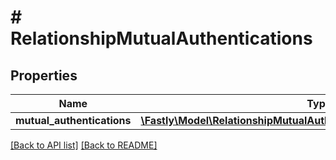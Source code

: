 # # RelationshipMutualAuthentications

## Properties

Name | Type | Description | Notes
------------ | ------------- | ------------- | -------------
**mutual_authentications** | [**\Fastly\Model\RelationshipMutualAuthenticationsMutualAuthentications**](RelationshipMutualAuthenticationsMutualAuthentications.md) |  | [optional] 


[[Back to API list]](../../README.md#endpoints) [[Back to README]](../../README.md)
